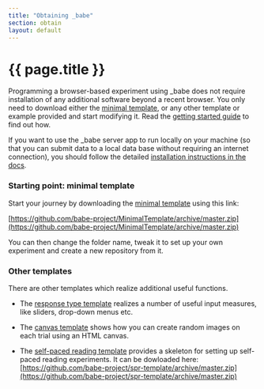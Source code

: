 ```yaml
---
title: "Obtaining _babe"
section: obtain
layout: default
---
```


# {{ page.title }}

Programming a browser-based experiment using _babe does not require installation of any additional software beyond a recent browser. You only need to download either the [minimal
template](https://github.com/babe-project/MinimalTemplate), or any other template or example provided and start modifying it. Read the <a href="/babe_site/getting-started/introduction.html">getting started guide</a> to find out how.

If you want to use the _babe server app to run locally on your machine (so that you can submit data to a local data base without requiring an internet connection), you should follow the detailed [installation instructions in the docs](docs/deployment.html#online-server-deployment-instructions-with-heroku).

###  Starting point: minimal template

Start your journey by downloading the [minimal
template](https://github.com/babe-project/MinimalTemplate) using this link: 

[https://github.com/babe-project/MinimalTemplate/archive/master.zip](https://github.com/babe-project/MinimalTemplate/archive/master.zip)

You can then change the folder name, tweak it to set up your own experiment and create a new
repository from it.

### Other templates

There are other templates which realize additional useful functions.

- The [response type template](https://github.com/babe-project/ResponseTypeTemplate) realizes a number of useful input measures, like sliders,
drop-down menus etc.

- The [canvas template](https://github.com/babe-project/CanvasTemplate) shows how you can
  create random images on each trial using an HTML canvas. 

- The [self-paced reading
template](https://github.com/babe-project/spr-template) provides a skeleton for setting up self-paced reading
experiments. It can be dowloaded here: [https://github.com/babe-project/spr-template/archive/master.zip](https://github.com/babe-project/spr-template/archive/master.zip)
